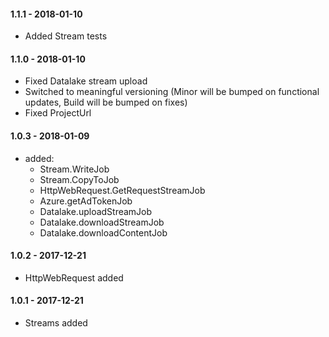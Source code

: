 #### 1.1.1 - 2018-01-10
* Added Stream tests

#### 1.1.0 - 2018-01-10
* Fixed Datalake stream upload
* Switched to meaningful versioning (Minor will be bumped on functional updates, Build will be bumped on fixes)
* Fixed ProjectUrl

#### 1.0.3 - 2018-01-09
* added: 
    * Stream.WriteJob
    * Stream.CopyToJob
    * HttpWebRequest.GetRequestStreamJob
    * Azure.getAdTokenJob
    * Datalake.uploadStreamJob
    * Datalake.downloadStreamJob
    * Datalake.downloadContentJob

#### 1.0.2 - 2017-12-21
* HttpWebRequest added

#### 1.0.1 - 2017-12-21
* Streams added